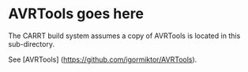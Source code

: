 # AVRTools goes here

The CARRT build system assumes a copy of AVRTools is located in this sub-directory.

See [AVRTools] (https://github.com/igormiktor/AVRTools).

